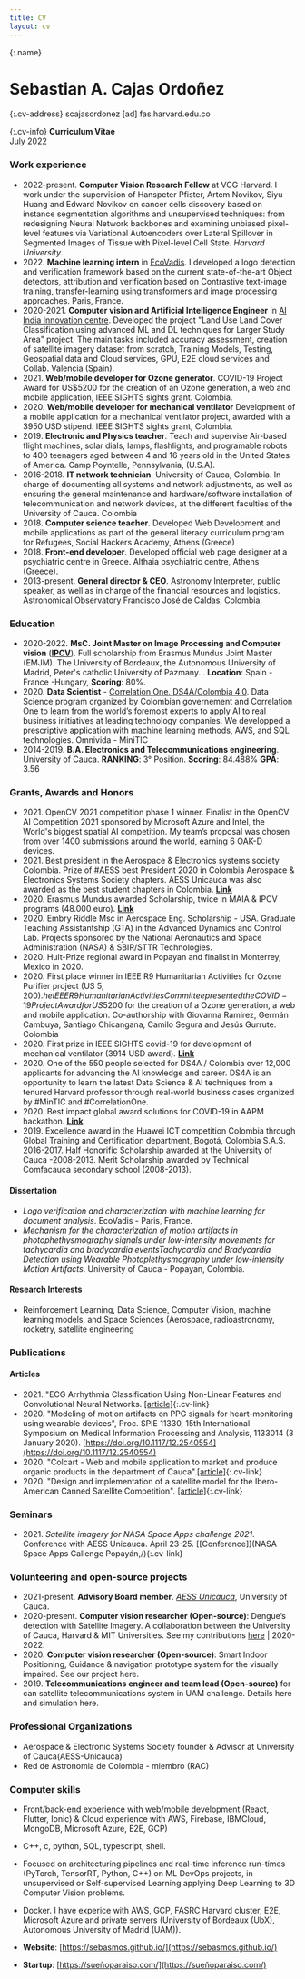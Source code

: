 ```yaml
---
title: CV
layout: cv
---
```


{:.name}
# Sebastian A. Cajas Ordoñez

{:.cv-address}
scajasordonez [ad] fas.harvard.edu.co    

{:.cv-info}
**Curriculum Vitae**  
July 2022

### Work experience

- 2022-present. **Computer Vision Research Fellow** at VCG Harvard. I work under the supervision of Hanspeter Pfister, Artem Novikov, Siyu Huang and Edward Novikov on cancer cells discovery based on instance segmentation algorithms and unsupervised techniques: from redesigning Neural Network backbones and examining unbiased pixel-level features via Variational Autoencoders over Lateral Spillover in Segmented Images of Tissue with Pixel-level Cell State. *Harvard University*.
- 2022\. **Machine learning intern** in [EcoVadis](https://ecovadis.com/). I developed a logo detection and verification framework based on the current state-of-the-art Object detectors, attribution and verification based on Contrastive text-image training, transfer-learning using transformers and image processing approaches. Paris, France.
- 2020-2021. **Computer vision and Artificial Intelligence Engineer** in [AI India Innovation centre](https://aiindia.ai/). Developed the project "Land Use Land Cover Classification using advanced ML and DL techniques for Larger Study Area" project. The main tasks included accuracy assessment, creation of satellite imagery dataset from scratch, Training Models, Testing, Geospatial data and Cloud services, GPU, E2E cloud services and Collab. Valencia (Spain). 
- 2021\. **Web/mobile developer for Ozone generator**. COVID-19 Project Award for US$5200 for the creation of an Ozone generation, a web and mobile application, IEEE SIGHTS sights grant. Colombia.
- 2020\. **Web/mobile developer for mechanical ventilator** Development of a mobile application for a mechanical ventilator project, awarded with a 3950 USD stipend. IEEE SIGHTS sights grant, Colombia.
- 2019\. **Electronic and Physics teacher**. Teach and supervise Air-based flight machines, solar dials, lamps, flashlights, and programable robots to 400 teenagers aged between 4 and 16 years old in the United States of America. Camp Poyntelle, Pennsylvania, (U.S.A).
- 2016-2018. **IT network technician**. University of Cauca, Colombia. In charge of documenting all systems and network adjustments, as well as ensuring the general maintenance and hardware/software installation of telecommunication and network devices, at the different faculties of the University of Cauca. Colombia
- 2018\. **Computer science teacher**. Developed Web Development and mobile applications as part of the general literacy curriculum program for Refugees, Social Hackers Academy, Athens (Greece)
- 2018\. **Front-end developer**. Developed official web page designer at a psychiatric centre in Greece. Althaia psychiatric centre, Athens (Greece).
- 2013-present. **General director & CEO**. Astronomy Interpreter, public speaker, as well as in charge of the financial resources
and logistics. Astronomical Observatory Francisco José de Caldas, Colombia.

### Education

- 2020-2022\. **MsC. Joint Master on Image Processing and Computer vision** ([**IPCV**](http://ipcv.eu/)). Full scholarship from Erasmus Mundus Joint Master (EMJM). The University of Bordeaux, the Autonomous University of Madrid, Peter's catholic University of Pazmany. . **Location**: Spain - France -Hungary, **Scoring**: 80%.
- 2020\. **Data Scientist** - [Correlation One. DS4A/Colombia 4.0](https://www.correlation-one.com/). Data Science program organized by Colombian governement and Correlation One to learn from the world’s foremost experts to apply AI to real business initiatives at leading technology companies. We developped a prescriptive application  with machine learning methods, AWS, and SQL technologies. Omnivida - MiniTIC
- 2014-2019\. **B.A. Electronics and Telecommunications engineering**. University of Cauca.  **RANKING**: 3° Position. **Scoring**: 84.488% **GPA**: 3.56

### Grants, Awards and Honors

- 2021\. OpenCV 2021 competition phase 1 winner.  Finalist in the OpenCV AI Competition 2021 sponsored by Microsoft Azure and Intel, the World's biggest spatial AI competition. My team’s proposal was chosen from over 1400 submissions around the world, earning 6 OAK-D devices.
- 2021\. Best president in the Aerospace & Electronics systems society Colombia. Prize of #AESS best President 2020 in Colombia Aerospace & Electronics Systems Society chapters. AESS Unicauca was also awarded as the best student chapters in Colombia. [**Link**](https://periodicovirtual.com/estudiantes-de-unicauca-apuestan-por-lanzar-satelite-al-espacio/)
- 2020\. Erasmus Mundus awarded Scholarship, twice in MAIA &
IPCV programs (48.000 euro). [**Link**](http://www.unicauca.edu.co/portaleningles/news/unicaucas-graduate-obtains-erasmus-mundus-scholarship-one-highest-scores-program)
- 2020\. Embry Riddle Msc in Aerospace Eng. Scholarship - USA. Graduate Teaching Assistantship (GTA) in the Advanced Dynamics and Control Lab. Projects sponsored by the National Aeronautics and Space Administration (NASA) & SBIR/STTR Technologies.
- 2020\. Hult-Prize regional award in Popayan and finalist in
Monterrey, Mexico in 2020.
- 2020\.  First place winner in IEEE R9 Humanitarian Activities for Ozone Purifier project (US $5,200). he IEEE R9 Humanitarian Activities Committee presented the COVID-19 Project Award for US$5200 for the creation of a Ozone generation, a web and mobile application.  Co-authorship with Giovanna Ramirez, Germán Cambuya, Santiago Chicangana, Camilo Segura and Jesús Gurrute. Colombia
- 2020\. First prize in IEEE SIGHTS covid-19 for development of mechanical ventilator (3914
USD award). [**Link**](https://aesscolombia.blogspot.com/2021/02/ayudar-respirar-la-humanidad.html)
- 2020\. One of the 550 people selected for DS4A / Colombia over 12,000 applicants for advancing the AI knowledge and career.
DS4A is an opportunity to learn the latest Data Science & AI techniques from a tenured Harvard professor through real-world business cases organized by #MinTIC and #CorrelationOne. 
- 2020\. Best impact global award solutions for COVID-19 in
AAPM hackathon. [**Link**](https://www.unicauca.edu.co/versionP/noticias/interinstitucional/unicaucanos-reconocidos-con-el-premio-la-soluci%C3%B3n-de-mayor-impacto-global )
- 2019\. Excellence award in the Huawei ICT competition
Colombia through Global Training and Certification
department, Bogotá, Colombia S.A.S.
2016-2017\. Half Honorific Scholarship awarded at the University of Cauca
-2008-2013\. Merit Scholarship awarded by Technical Comfacauca
secondary school (2008-2013).


#### Dissertation

- *Logo verification and characterization with machine learning for document analysis*. EcoVadis - Paris, France.
- *Mechanism for the characterization of motion artifacts in photophethysmography signals under low-intensity movements
for tachycardia and bradycardia eventsTachycardia and Bradycardia Detection using Wearable Photoplethysmography under low-intensity Motion Artifacts*. University of Cauca - Popayan, Colombia. 

#### Research Interests

- Reinforcement Learning, Data Science, Computer Vision, machine learning models, and Space Sciences (Aerospace, radioastronomy, rocketry, satellite engineering

### Publications

#### Articles

- 2021\. "ECG Arrhythmia Classification Using Non-Linear Features and Convolutional Neural Networks. [[article]](https://ieeexplore.ieee.org/document/9344175){:.cv-link}
- 2020\. "Modeling of motion artifacts on PPG signals for heart-monitoring using wearable devices", Proc. SPIE 11330, 15th
International Symposium on Medical Information Processing and Analysis, 1133014 (3 January 2020). [https://doi.org/10.1117/12.2540554](https://doi.org/10.1117/12.2540554) 
- 2020\. "Colcart - Web and mobile application to market and produce organic products in the department of Cauca".[[article]](https://es.calameo.com/read/005735784f4cb87016fd4){:.cv-link}
- 2020\. "Design and implementation of a satellite model for the Ibero-American Canned Satellite Competition". [[article]](https://en.calameo.com/read/0057357846a5bdf72578b){:.cv-link}

### Seminars 

- 2021\. *Satellite imagery for NASA Space Apps challenge 2021*. Conference with AESS Unicauca. April 23-25. [[Conference]](NASA Space Apps Callenge Popayán,/){:.cv-link}

### Volunteering and open-source projects

- 2021-present. **Advisory Board member**. [*AESS Unicauca*](https://fiet.unicauca.edu.co/aess/), University of Cauca.
- 2020-present. **Computer vision researcher (Open-source)**: Dengue’s detection with Satellite Imagery. A
collaboration between the University of Cauca, Harvard & MIT Universities. See my contributions
[here](https://github.com/MITCriticalData-Colombia) | 2020-2022.
- 2020\. **Computer vision researcher (Open-source)**: Smart Indoor Positioning, Guidance & navigation
prototype system for the visually impaired. See our project here.
- 2019\. **Telecommunications engineer and team lead (Open-source)** for can satellite telecommunications system in UAM challenge. Details here and simulation here.



### Professional Organizations

- Aerospace & Electronic Systems Society founder & Advisor at University of Cauca(AESS-Unicauca)
- Red de Astronomia de Colombia - miembro (RAC)


### Computer skills

- Front/back-end experience with web/mobile development (React, Flutter, Ionic) & Cloud experience with AWS, Firebase, IBMCloud, MongoDB, Microsoft Azure, E2E, GCP)

- C++, c, python, SQL, typescript, shell.
- Focused on architecturing pipelines and real-time inference run-times (PyTorch, TensorRT, Python, C++) on ML DevOps projects, in unsupervised or Self-supervised Learning applying Deep Learning to 3D Computer Vision problems.
- Docker. I have experice with AWS, GCP, FASRC Harvard cluster, E2E, Microsoft Azure and private servers (University of Bordeaux (UbX), Autonomous University of Madrid (UAM)).


- **Website**: [https://sebasmos.github.io/](https://sebasmos.github.io/)
- **Startup**: [https://sueñoparaiso.com/](https://sueñoparaiso.com/) 